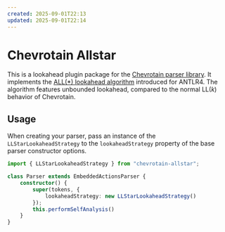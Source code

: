 ```yaml
---
created: 2025-09-01T22:13
updated: 2025-09-01T22:14
---
```

# Chevrotain Allstar

This is a lookahead plugin package for the [Chevrotain parser library](https://chevrotain.io/).
It implements the [ALL(*) lookahead algorithm](https://www.antlr.org/papers/allstar-techreport.pdf) introduced for ANTLR4.
The algorithm features unbounded lookahead, compared to the normal LL(*k*) behavior of Chevrotain.

## Usage

When creating your parser, pass an instance of the `LLStarLookaheadStrategy` to the `lookaheadStrategy` property of the base parser constructor options.

```ts
import { LLStarLookaheadStrategy } from "chevrotain-allstar";

class Parser extends EmbeddedActionsParser {
    constructor() {
        super(tokens, {
            lookaheadStrategy: new LLStarLookaheadStrategy()
        });
        this.performSelfAnalysis()
    }
}
```
